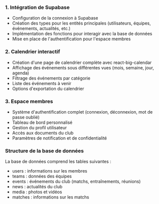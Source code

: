 ### 1. Intégration de Supabase

- Configuration de la connexion à Supabase
- Création des types pour les entités principales (utilisateurs, équipes, événements, actualités, etc.)
- Implémentation des fonctions pour interagir avec la base de données
- Mise en place de l'authentification pour l'espace membres


### 2. Calendrier interactif

- Création d'une page de calendrier complète avec react-big-calendar
- Affichage des événements sous différentes vues (mois, semaine, jour, agenda)
- Filtrage des événements par catégorie
- Liste des événements à venir
- Options d'exportation du calendrier


### 3. Espace membres

- Système d'authentification complet (connexion, déconnexion, mot de passe oublié)
- Tableau de bord personnalisé
- Gestion du profil utilisateur
- Accès aux documents du club
- Paramètres de notification et de confidentialité


### Structure de la base de données

La base de données comprend les tables suivantes :

- users : informations sur les membres
- teams : données des équipes
- events : événements du club (matchs, entraînements, réunions)
- news : actualités du club
- media : photos et vidéos
- matches : informations sur les matchs
